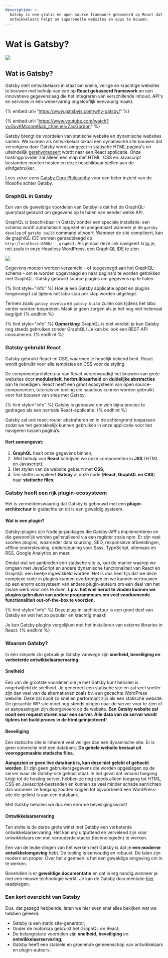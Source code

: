 ```yaml
---
description: >-
  Gatsby is een gratis en open source framework gebaseerd op React dat
  ontwikkelaars helpt om supersnelle websites en apps te bouwen.
---
```


# Wat is Gatsby?

![](https://firebasestorage.googleapis.com/v0/b/gitbook-x-prod.appspot.com/o/spaces%2F-McK0L74fqwFUdPmFPHF%2Fuploads%2FNNj6wBFBE5VsKvHDtnGx%2Ffile.png?alt=media)

## Wat is Gatsby?

Gatsby stelt ontwikkelaars in staat om snelle, veilige en krachtige websites te bouwen met behulp van een op **React gebaseerd framework** en een innovatieve gegevenslaag die het integreren van verschillende inhoud, API's en services in één webervaring ongelooflijk eenvoudig maakt.

{% embed url="https://www.gatsbyjs.com/why-gatsby/" %}

{% embed url="https://www.youtube.com/watch?v=GuvAMcsoreI&ab_channel=ZacGordon" %}

Gatsby brengt de voordelen van statische website en dynamische websites samen. We kunnen als ontwikkelaar lokaal een dynamische site bouwen dat vervolgens door Gatsby wordt omgezet in statische HTML pagina's en uiteindelijk [gerehydradeert](https://www.gatsbyjs.com/docs/react-hydration/) wordt naar een React applicatie. Onze hostingprovider zal alleen een map met HTML, CSS en Javascript bestanden moeten hosten en deze beschikbaar stellen aan de eindgebruiker.

Lees zeker eens [Gatsby Core Philosophy](https://www.gatsbyjs.com/docs/gatsby-core-philosophy/) voor een beter inzicht van de filosofie achter Gatsby.

### GraphQL in Gatsby

Een van de geweldige voordelen van Gatsby is dat het de GraphQL-querytaal gebruikt om gegevens op te halen van eender welke API.

GraphQL is beschikbaar in Gatsby zonder een speciale installatie: een schema wordt automatisch opgezet en aangemaakt wanneer je de `gatsby develop` of `gatsby build` command uitvoert. Wanneer de site compileert, kan de graphiQL IDE worden geraadpleegd op: `http:/localhost:8000/___graphql`. Als je naar deze link navigeert krijg je, net zoals in onze Headless WordPress, een GraphiQL IDE te zien.

![](https://firebasestorage.googleapis.com/v0/b/gitbook-x-prod.appspot.com/o/spaces%2F-McK0L74fqwFUdPmFPHF%2Fuploads%2FBWyLkdbybyBKpNWVftbu%2Ffile.png?alt=media)

Gegevens moeten worden verzameld - of toegevoegd aan het GraphQL-schema - om te worden opgevraagd en naar pagina's te worden getrokken met GraphQL. Gatsby gebruikt source plugins om gegevens op te halen.

{% hint style="info" %}
Hoe je een Gatsby applicatie opzet en plugins toegevoegd zal tijdens het labo stap per stap worden uitgelegd.

Termen zoals `gatsby develop` en `gatsby build` zullen ook tijdens het labo verder worden besproken. Maak je geen zorgen als je het nog niet helemaal begrijpt!
{% endhint %}

{% hint style="info" %}
**Opmerking:** GraphQL is niet vereist: je kan Gatsby nog steeds gebruiken zonder GraphQL! Je kan bv. ook een REST API consumeren.&#x20;
{% endhint %}

### Gatsby gebruikt React

Gatsby gebruikt React en CSS, waarmee je hopelijk bekend bent. React wordt gebruikt voor alle templates en CSS voor de styling.

De componentarchitectuur van React vereenvoudigt het bouwen van grote websites door **modulariteit**, **herbruikbaarheid** en **duidelijke abstracties** aan te moedigen. React heeft een groot ecosysteem van open source-componenten, tutorials en tooling die naadloos kunnen worden gebruikt voor het bouwen van sites met Gatsby.

{% hint style="info" %}
Gatsby is gebouwd om zich bijna precies te gedragen als een normale React-applicatie.
{% endhint %}

Gatsby zal ook react-router abstraheren en in de achtergrond toepassen zodat we het gemakkelijk kunnen gebruiken in onze applicatie voor het navigeren tussen pagina’s.

#### Kort samengevat:

1. **GraphQL** haalt onze gegevens binnen;
2. .Met behulp van **React** schrijven we onze componenten in **JSX** (HTML en Javascript);
3. Het stylen van de website gebeurt met **CSS**;
4. Ten slotte compileert **Gatsby** al onze code (**React, GraphQL en CSS**) naar **statische files**;

### Gatsby heeft een rijk plugin-ecosysteem

Het is vermeldenswaardig dat Gatsby is gebouwd met een **plugin-architectuur** in gedachte en dit is een geweldig systeem.

#### Wat is een plugin?

Gatsby-plugins zijn Node.js-packages die Gatsby-API's implementeren en die gewoonlijk worden geïnstalleerd via een register zoals npm. Er zijn veel soorten plugins, waaronder data sourcing, SEO, responsieve afbeeldingen, offline ondersteuning, ondersteuning voor Sass, TypeScript, sitemaps en RSS, Google Analytics en meer.

Omdat wat we aanbieden een statische site is, kan de manier waarop we omgaan met JavaScript en andere dynamische functionaliteit van React en GraphQL een beetje ingewikkeld worden. Het is dus heel fijn dat we deze complexe code in plugins kunnen overbrengen en we kunnen vertrouwen op een enorm ecosysteem van andere plugin-auteurs om een deel van het zware werk voor ons te doen. **I.p.v. het wiel heruit te vinden kunnen we plugins gebruiken van andere programmeurs om veel voorkomende functionaliteit out-of-the-box te voorzien.**

{% hint style="info" %}
Deze plug-in-architectuur is een groot deel van Gatsby en wat het zo populair en krachtig maakt!

Je kan Gatsby plugins vergelijken met het installeren van externe libraries in React.
{% endhint %}

### Waarom Gatsby?

In één simpele zin gebruik je Gatsby vanwege zijn **snelheid, beveiliging en verbeterde ontwikkelaarservaring**.

#### Snelheid

Een van de grootste voordelen die je met Gatsby kunt behalen is ongetwijfeld de snelheid. Je genereert een statische site en zal veel sneller zijn dan veel van de alternatieven zoals bv. een gecachte WordPress website. Deze zal nooit zo snel en performant zijn als een statische website. De gecachte WP site moet nog steeds pingen naar de server voor te zien of er aanpassingen zijn doorgevoerd op de website. **Een Gatsby website zal nooit een request sturen naar een server. Alle data van de server wordt tijdens het build proces in de html geïnjecteerd!**

#### Beveiliging

Een statische site is inherent veel veiliger dan een dynamische site. Er is geen connectie met een databank. **De gehele website bestaat uit vooropgemaakte statische files.**

**Aangezien er geen live databank is, kan deze niet gelekt of gehackt worden**. Er zijn geen gebruikersgegevens die worden opgeslagen op de server waar de Gatsby-site gehost staat. In het geval dat iemand toegang krijgt tot de hosting server, hebben ze nog steeds alleen toegang tot HTML, CSS en Javascript-bestanden en kunnen ze veel minder schade aanrichten dan wanneer ze toegang zouden krijgen tot bijvoorbeeld een WordPress-site die gelinkt is aan een databank.

Met Gatsby behalen we dus een enorme beveiligingswinst!

#### Ontwikkelaarservaring

Ten slotte is de derde grote winst met Gatsby een verbeterde ontwikkelaarservaring. Het kan erg uitputtend en vervelend zijn voor ontwikkelaars om met verouderde stacks (technologieën) te werken.

Een van de leuke dingen van het werken met Gatsby is dat je **een moderne ontwikkelomgeving** hebt. De tooling is eenvoudig en robuust. De talen zijn modern en proper. Over het algemeen is het een geweldige omgeving om in te werken.

Bovendien is er **geweldige documentatie** en dat is erg handig wanneer je met een nieuwe technologie werkt. Je kan de Gatsby documentatie [hier](https://www.gatsbyjs.com/docs/) raadplegen.

### Een kort overzicht van Gatsby

Dus, dat gezegd hebbende, laten we hier even snel alles bekijken wat we hebben geleerd:

* Gatsby is een static site-generator;
* Onder de motorkap gebruikt het GraphQL en React;
* De belangrijkste voordelen zijn **snelheid**, **beveiliging** en **ontwikkelaarservaring**;
* Gatsby heeft een stabiele en groeiende gemeenschap van ontwikkelaars en plugin-auteurs;
